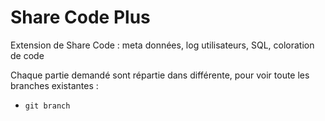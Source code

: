 # Share Code Plus

Extension de Share Code : meta données, log utilisateurs, SQL, coloration de code


Chaque partie demandé sont répartie dans différente, pour voir toute les branches existantes :
- `git branch`

